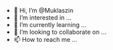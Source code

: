 - 👋 Hi, I’m @Muklaszin
- 👀 I’m interested in ...
- 🌱 I’m currently learning ...
- 💞️ I’m looking to collaborate on ...
- 📫 How to reach me ...

<!---
Muklaszin/Muklaszin is a ✨ special ✨ repository because its `README.md` (this file) appears on your GitHub profile.
You can click the Preview link to take a look at your changes.
--->
